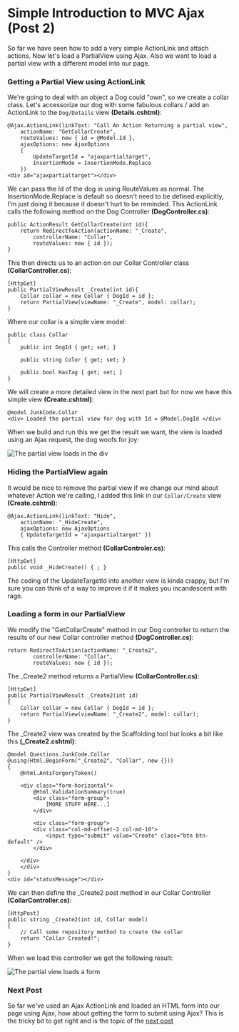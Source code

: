 # Simple Introduction to MVC Ajax (Post 2)

So far we have seen how to add a very simple ActionLink and attach actions. Now let's load a PartialView using Ajax. Also we want to load a partial view with a different model into our page.

### Getting a Partial View using ActionLink

We're going to deal with an object a Dog could "own", so we create a collar class. Let's accessorize our dog with some fabulous collars / add an ActionLink to the ```Dog/Details``` view **(Details.cshtml)**:

	@Ajax.ActionLink(linkText: "Call An Action Returning a partial view",
	    actionName: "GetCollarCreate",
	    routeValues: new { id = @Model.Id },
	    ajaxOptions: new AjaxOptions
	    {
	        UpdateTargetId = "ajaxpartialtarget",
	        InsertionMode = InsertionMode.Replace
	    })
	<div id="ajaxpartialtarget"></div>

We can pass the Id of the dog in using RouteValues as normal. The InsertionMode.Replace is default so doesn't need to be defined explicitly, I'm just doing it because it doesn't hurt to be reminded. This ActionLink calls the following method on the Dog Controller **(DogController.cs)**:

	public ActionResult GetCollarCreate(int id){
	    return RedirectToAction(actionName: "_Create", 
	        controllerName: "Collar", 
	        routeValues: new { id });
	}

This then directs us to an action on our Collar Controller class **(CollarController.cs)**:

	[HttpGet]
	public PartialViewResult _Create(int id){
	    Collar collar = new Collar { DogId = id };
	    return PartialView(viewName: "_Create", model: collar);
	}

Where our collar is a simple view model:

    public class Collar
    {
        public int DogId { get; set; }

        public string Color { get; set; }

        public bool HasTag { get; set; }
    }

We will create a more detailed view in the next part but for now we have this simple view **(Create.cshtml)**:

	@model JunkCode.Collar
	<div> Loaded the partial view for dog with Id = @Model.DogId </div>

When we build and run this we get the result we want, the view is loaded using an Ajax request, the dog woofs for joy:

<img src="https://eliot-jones.com/images/mvcajax/partialviewresult.png" alt="The partial view loads in the div" />

### Hiding the PartialView again

It would be nice to remove the partial view if we change our mind about whatever Action we're calling, I added this link in our ```Collar/Create``` view **(Create.cshtml)**:

	@Ajax.ActionLink(linkText: "Hide",
	    actionName: "_HideCreate",
	    ajaxOptions: new AjaxOptions
	    { UpdateTargetId = "ajaxpartialtarget" })

This calls the Controller method **(CollarControler.cs)**:

	[HttpGet]
	public void _HideCreate() { ; }

The coding of the UpdateTargetId into another view is kinda crappy, but I'm sure you can think of a way to improve it if it makes you incandescent with rage.

### Loading a form in our PartialView

We modify the "GetCollarCreate" method in our Dog controller to return the results of our new Collar controller method **(DogController.cs)**:

	return RedirectToAction(actionName: "_Create2",
	        controllerName: "Collar",
	        routeValues: new { id });

The _Create2 method returns a PartialView **(CollarController.cs)**:

	[HttpGet]
	public PartialViewResult _Create2(int id)
	{
	    Collar collar = new Collar { DogId = id };
	    return PartialView(viewName: "_Create2", model: collar);
	}

The _Create2 view was created by the Scaffolding tool but looks a bit like this **(_Create2.cshtml)**:

	@model Questions.JunkCode.Collar
	@using(Html.BeginForm("_Create2", "Collar", new {}))
	{
	    @Html.AntiForgeryToken()
	    
	    <div class="form-horizontal">
	        @Html.ValidationSummary(true)
	        <div class="form-group">
	            [MORE STUFF HERE...]
	        </div>

			<div class="form-group">
            <div class="col-md-offset-2 col-md-10">
                <input type="submit" value="Create" class="btn btn-default" />
            </div>

        </div>
	    </div>
	}
	<div id="statusMessage"></div>

We can then define the _Create2 post method in our Collar Controller **(CollarController.cs)**:

	[HttpPost]
	public string _Create2(int id, Collar model)
	{
	    // Call some repository method to create the collar
	    return "Collar Created!";
	}

When we load this controller we get the following result:

<img src="https://eliot-jones.com/images/mvcajax/partialform.png" alt="The partial view loads a form" />

### Next Post
So far we've used an Ajax ActionLink and loaded an HTML form into our page using Ajax, how about getting the form to submit using Ajax? This is the tricky bit to get right and is the topic of the [next post][link0]

[link0]:http://eliot-jones.com/2014/09/mvc-ajax-3